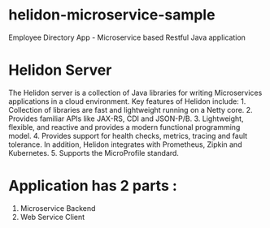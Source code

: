 # helidon-microservice-sample
Employee Directory App - Microservice based Restful Java application

# Helidon Server
  The Helidon server is a collection of Java libraries for writing Microservices applications in a cloud environment. 
  Key features of Helidon include:
    1. Collection of libraries are fast and lightweight running on a Netty core.
    2. Provides familiar APIs like JAX-RS, CDI and JSON-P/B.
    3. Lightweight, flexible, and reactive and provides a modern functional programming model.
    4. Provides support for health checks, metrics, tracing and fault tolerance. In addition, Helidon integrates with Prometheus, Zipkin and Kubernetes.
    5. Supports the MicroProfile standard.

# Application has 2 parts :
  1. Microservice Backend
  2. Web Service Client

